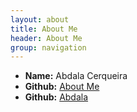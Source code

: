 ```yaml
---
layout: about
title: About Me
header: About Me
group: navigation
---
```

 * **Name:** Abdala Cerqueira
 * **Github:** [About Me](http://about.me/abdala)
 * **Github:** [Abdala](https://github.com/abdala)